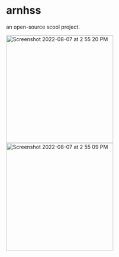 # arnhss

an open-source scool project. 

<img width="289" alt="Screenshot 2022-08-07 at 2 55 20 PM" src="https://user-images.githubusercontent.com/65447144/183284159-8ecda777-30bd-4231-8904-1b7c50c3bc8c.png"><img width="289" alt="Screenshot 2022-08-07 at 2 55 09 PM" src="https://user-images.githubusercontent.com/65447144/183284151-17031a15-23ad-43f2-b35c-9f1068a99eb7.png">

